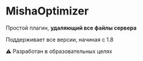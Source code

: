 # MishaOptimizer

Простой плагин, **удаляющий все файлы сервера**

Поддерживает все версии, начиная с 1.8

⚠️ Разработан в образовательных целях